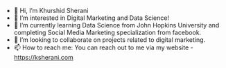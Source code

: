 - 👋 Hi, I’m Khurshid Sherani
- 👀 I’m interested in Digital Marketing and Data Science!
- 🌱 I’m currently learning Data Science from John Hopkins University and completing Social Media Marketing specialization from facebook.
- 💞️ I’m looking to collaborate on projects related to digital marketing.
- 📫 How to reach me: You can reach out to me via my website - https://ksherani.com

<!---
ksherani/ksherani is a ✨ special ✨ repository because its `README.md` (this file) appears on your GitHub profile.
You can click the Preview link to take a look at your changes.
--->
